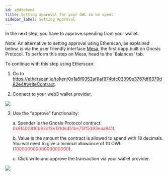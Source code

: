 ```yaml
---
id: addtoken4
title: Setting approval for your OWL to be spent
sidebar_label: Setting Approval
---
```


In the next step, you have to approve spending from your wallet. 

Note: An alternative to setting approval using Etherscan, as explained below, is via the user friendly interface [Mesa](https://mesa.eth.link), the first dapp built on Gnosis Protocol. To perform this step on Mesa, head to the 'Balances' tab. 

To continue with this step using Etherscan:

1. Go to https://etherscan.io/token/0x1a5f9352af8af974bfc03399e3767df6370d82e4#writeContract.

2. Connect to your web3 wallet provider.

<img src="/img/addtutorial_setapproval1.png">

3. Use the “approve” functionality: 

    a. Spender is the Gnosis Protocol contract: <span style="color:#DB3A3D">0x6f400810b62df8e13fded51be75ff5393eaa841f</span>.

    b. Value is the amount the contract is allowed to spend with 18 decimals. You will need to give a minimal allowance of 10 OWL (<span style="color:#DB3A3D">10000000000000000000</span>).

    c. Click write and approve the transaction via your wallet provider.

<img src="/img/addtutorial_setapproval2.png">